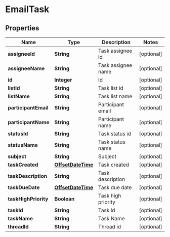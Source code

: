 
# EmailTask

## Properties
Name | Type | Description | Notes
------------ | ------------- | ------------- | -------------
**assigneeId** | **String** | Task assignee id |  [optional]
**assigneeName** | **String** | Task assignee name |  [optional]
**id** | **Integer** | Id |  [optional]
**listId** | **String** | Task list id |  [optional]
**listName** | **String** | Task list name |  [optional]
**participantEmail** | **String** | Participant email |  [optional]
**participantName** | **String** | Participant name |  [optional]
**statusId** | **String** | Task status id |  [optional]
**statusName** | **String** | Task status name |  [optional]
**subject** | **String** | Subject |  [optional]
**taskCreated** | [**OffsetDateTime**](OffsetDateTime.md) | Task created |  [optional]
**taskDescription** | **String** | Task description |  [optional]
**taskDueDate** | [**OffsetDateTime**](OffsetDateTime.md) | Task due date |  [optional]
**taskHighPriority** | **Boolean** | Task high priority |  [optional]
**taskId** | **String** | Task id |  [optional]
**taskName** | **String** | Task Name |  [optional]
**threadId** | **String** | Thread id |  [optional]



